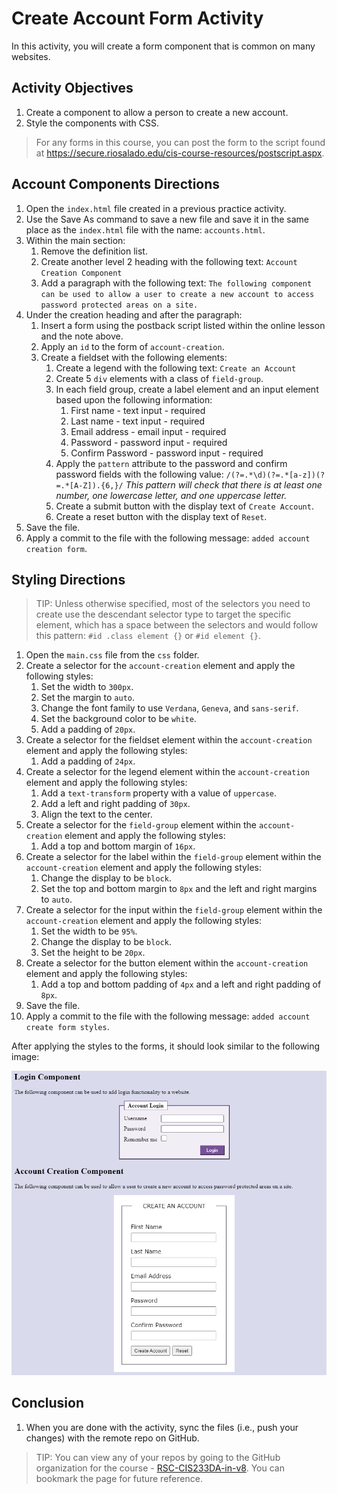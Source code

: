 # Create Account Form Activity
In this activity, you will create a form component that is common on many websites. 

## Activity Objectives
1. Create a component to allow a person to create a new account.
2. Style the components with CSS.

> For any forms in this course, you can post the form to the script found at https://secure.riosalado.edu/cis-course-resources/postscript.aspx.

## Account Components Directions
1. Open the `index.html` file created in a previous practice activity.
2. Use the Save As command to save a new file and save it in the same place as the `index.html` file with the name: `accounts.html`.
3. Within the main section:
   1. Remove the definition list.
   2. Create another level 2 heading with the following text: `Account Creation Component`
   3. Add a paragraph with the following text: `The following component can be used to allow a user to create a new account to access password protected areas on a site.`
4. Under the creation heading and after the paragraph:
   1. Insert a form using the postback script listed within the online lesson and the note above.
   2. Apply an `id` to the form of `account-creation`.
   3. Create a fieldset with the following elements:
      1. Create a legend with the following text: `Create an Account`
      2. Create 5 `div` elements with a class of `field-group`.
      3. In each field group, create a label element and an input element based upon the following information:
         1. First name - text input - required
         2. Last name - text input - required
         3. Email address - email input - required
         4. Password - password input - required
         5. Confirm Password - password input - required
      4. Apply the `pattern` attribute to the password and confirm password fields with the following value: `/(?=.*\d)(?=.*[a-z])(?=.*[A-Z]).{6,}/` *This pattern will check that there is at least one number, one lowercase letter, and one uppercase letter.*
      5. Create a submit button with the display text of `Create Account`.
      6. Create a reset button with the display text of `Reset`.
5. Save the file.
6. Apply a commit to the file with the following message: `added account creation form`.

## Styling Directions
> TIP: Unless otherwise specified, most of the selectors you need to create use the descendant selector type to target the specific element, which has a space between the selectors and would follow this pattern: `#id .class element {}` or `#id element {}`.

1. Open the `main.css` file from the `css` folder.
2. Create a selector for the `account-creation` element and apply the following styles:
    1.  Set the width to `300px`.
    2.  Set the margin to `auto`.
    3.  Change the font family to use `Verdana`, `Geneva`, and `sans-serif`.
    4.  Set the background color to be `white`.
    5.  Add a padding of `20px`.
3.  Create a selector for the fieldset element within the `account-creation` element and apply the following styles:
    1.  Add a padding of `24px`. 
4.  Create a selector for the legend element within the `account-creation` element and apply the following styles:
    1.  Add a `text-transform` property with a value of `uppercase`.
    2.  Add a left and right padding of `30px`.
    3.  Align the text to the center.
5.  Create a selector for the `field-group` element within the `account-creation` element and apply the following styles:
    1.  Add a top and bottom margin of `16px`.
6.  Create a selector for the label within the `field-group` element within the `account-creation` element and apply the following styles:
    1.  Change the display to be `block`.
    2.  Set the top and bottom margin to `8px` and the left and right margins to `auto`.  
7.  Create a selector for the input within the `field-group` element within the `account-creation` element and apply the following styles:
    1.  Set the width to be `95%`.
    2.  Change the display to be `block`.
    3.  Set the height to be `20px`.
8.  Create a selector for the button element within the `account-creation` element and apply the following styles:
    1.  Add a top and bottom padding of `4px` and a left and right padding of `8px`.
9.  Save the file.
10. Apply a commit to the file with the following message: `added account create form styles`.

After applying the styles to the forms, it should look similar to the following image:

![screenshot of the two forms with styles applied](../images/L1-PA-form-examples.png)

## Conclusion
1. When you are done with the activity, sync the files (i.e., push your changes) with the remote repo on GitHub.
> TIP: You can view any of your repos by going to the GitHub organization for the course - [RSC-CIS233DA-in-v8](https://github.com/rsc-cis233da-in-v8). You can bookmark the page for future reference.